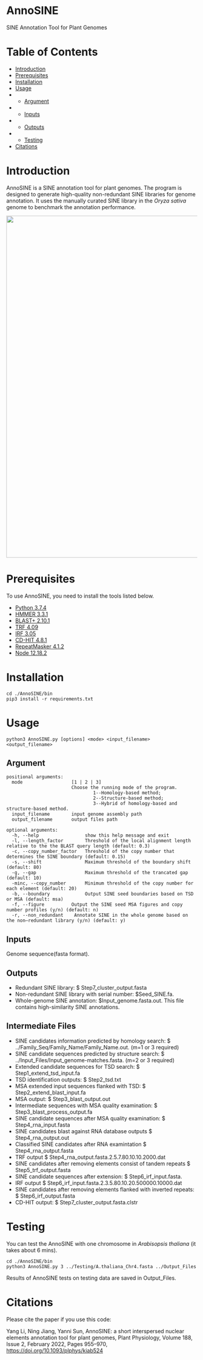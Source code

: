 # AnnoSINE

SINE Annotation Tool for Plant Genomes

# Table of Contents
- [Introduction](#Introduction)
- [Prerequisites](#Prerequisites)
- [Installation](#Installation)
- [Usage](#Usage)
- * [Argument](#Argument)
- * [Inputs](#Inputs)
- * [Outputs](#Outputs)
- * [Testing](#Testing)
- [Citations](#Citations)

# Introduction
AnnoSINE is a SINE annotation tool for plant genomes. The program is designed to generate high-quality non-redundant SINE libraries for genome annotation. It uses the manually curated SINE library in the *Oryza sativa* genome to benchmark the annotation performance.

<div  align="center">   
<img src="https://github.com/yangli557/AnnoSINE/blob/main/pipeline.png" width = "700" height = "900" />
</div>

<!AnnoSINE has eight major modules. The first one is to identify putative SINE candidates by applying hidden Markov model (HMM)-based homology search, structure-based *de novo* search or combinition of homology-structure-based search. This step is usually sensitive but can output many false SINE candidates. In the 2nd step, it searches for target site duplication (TSD) in the flanking region to further verify each SINE candidate. As TSD is a significant feature of SINEs, this step is highly effective in removing non-SINEs. Although searching for TSD can be conducted in the later stage of the pipeline, removing false positives earlier can save the computational time of the downstream analysis. In the 3rd step, it examines the copy number and the alignment of SINE copies to remove the sequences with few copy numbers or shifted/fragmented/extended alignments. In addition, it can identify some lineage-specific differences, such as the length of the 3' end using the alignment profile. In the 4th step, it decides the superfamily of each candidate SINE sequence and remove highly similar candidates from known non-coding RNAs. Meanwhile, the highly identical sequences assembling to RNA are false positives. In the 5th step, it removes candidates with a large proportion of tandem repeats. In the 6th step, it removes other TEs by detecting inverted repeats adjacent to TSDs. These steps focused on identifying complete SINEs (i.e., *seed sequences*) in the query genome. Redundant seeds are filtered to generate the SINE library. After we obtain the non-redundant seed sequences, it will apply RepeatMasker to identify other SINEs to complete the whole genome SINE annotation in the last step.-->

# Prerequisites
To use AnnoSINE, you need to install the tools listed below.

 - [Python 3.7.4](https://www.python.org/)
 - [HMMER 3.3.1](http://hmmer.org/download.html)
 - [BLAST+ 2.10.1](https://ftp.ncbi.nlm.nih.gov/blast/executables/blast+/2.10.1/)
 - [TRF 4.09](https://tandem.bu.edu/trf/trf.download.html)
 - [IRF 3.05](https://tandem.bu.edu/irf/irf.download.html)
 - [CD-HIT 4.8.1](https://github.com/weizhongli/cdhit/releases/download/V4.8.1/cd-hit-v4.8.1-2019-0228.tar.gz)
 - [RepeatMasker 4.1.2](http://www.repeatmasker.org/RepeatMasker/)
 - [Node 12.18.2](https://nodejs.org/en/download/)

# Installation

```
cd ./AnnoSINE/bin
pip3 install -r requirements.txt
```

# Usage

```
python3 AnnoSINE.py [options] <mode> <input_filename> <output_filename>
```

## Argument
```
positional arguments:
  mode                  [1 | 2 | 3]
                        Choose the running mode of the program.
                                1--Homology-based method;
                                2--Structure-based method;
                                3--Hybrid of homology-based and structure-based method.
  input_filename        input genome assembly path
  output_filename       output files path

optional arguments:
  -h, --help                 show this help message and exit
  -l, --length_factor        Threshold of the local alignment length relative to the the BLAST query length (default: 0.3)
  -c, --copy_number_factor   Threshold of the copy number that determines the SINE boundary (default: 0.15)
  -s, --shift                Maximum threshold of the boundary shift (default: 80)
  -g, --gap                  Maximum threshold of the trancated gap (default: 10)
  -minc, --copy_number       Minimum threshold of the copy number for each element (default: 20)
  -b, --boundary             Output SINE seed boundaries based on TSD or MSA (default: msa)
  -f, --figure          Output the SINE seed MSA figures and copy number profiles (y/n) (default: n)
  -r, --non_redundant    Annotate SINE in the whole genome based on the non—redundant library (y/n) (default: y)
```

## Inputs
Genome sequence(fasta format).

## Outputs
- Redundant SINE library: $ Step7_cluster_output.fasta
- Non-redundant SINE library with serial number: $Seed_SINE.fa.
- Whole-genome SINE annotation: $Input_genome.fasta.out. This file contains high-similarity SINE annotations.

## Intermediate Files
- SINE candidates information predicted by homology search: $ ../Family_Seq/Family_Name/Family_Name.out. (m=1 or 3 required)
- SINE candidate sequences predicted by structure search: $ ../Input_Files/Input_genome-matches.fasta. (m=2 or 3 required)
- Extended candidate sequences for TSD search: $ Step1_extend_tsd_input.fa
- TSD identification outputs: $ Step2_tsd.txt
- MSA extended input sequences flanked with TSD: $ Step2_extend_blast_input.fa
- MSA output: $ Step3_blast_output.out
- Intermediate sequences with MSA quality examination: $ Step3_blast_process_output.fa
- SINE candidate sequences after MSA quality examination: $ Step4_rna_input.fasta
- SINE candidates blast against RNA database outputs $ Step4_rna_output.out
- Classified SINE candidates after RNA examintation $ Step4_rna_output.fasta
- TRF output $ Step4_rna_output.fasta.2.5.7.80.10.10.2000.dat
- SINE candidates after removing elements consist of tandem repeats $ Step5_trf_output.fasta
- SINE candidate sequences after extension: $ Step6_irf_input.fasta.
- IRF output $ Step6_irf_input.fasta.2.3.5.80.10.20.500000.10000.dat
- SINE candidates after removing elements flanked with inverted repeats: $ Step6_irf_output.fasta
- CD-HIT output: $ Step7_cluster_output.fasta.clstr

# Testing 
You can test the AnnoSINE with one chromosome in *Arabisopsis thaliana* (it takes about 6 mins).
```
cd ./AnnoSINE/bin
python3 AnnoSINE.py 3 ../Testing/A.thaliana_Chr4.fasta ../Output_Files
```
Results of AnnoSINE tests on testing data are saved in Output_Files.

# Citations
Please cite the paper if you use this code:

Yang Li, Ning Jiang, Yanni Sun, AnnoSINE: a short interspersed nuclear elements annotation tool for plant genomes, Plant Physiology, Volume 188, Issue 2, February 2022, Pages 955–970, https://doi.org/10.1093/plphys/kiab524
